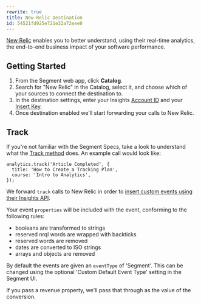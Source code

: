 ```yaml
---
rewrite: true
title: New Relic Destination
id: 54521fd925e721e32a72eee0
---
```

[New Relic](https://newrelic.com/) enables you to better understand, using their real-time analytics, the end-to-end business impact of your software performance.

## Getting Started



  1. From the Segment web app, click **Catalog**.
  2. Search for "New Relic" in the Catalog, select it, and choose which of your sources to connect the destination to.
  3. In the destination settings, enter your Insights [Account ID](https://docs.newrelic.com/docs/accounts/install-new-relic/account-setup/account-id) and your [Insert Key](https://docs.newrelic.com/docs/insights/insights-data-sources/custom-data/insert-custom-events-insights-api#register).
  4. Once destination enabled we'll start forwarding your calls to New Relic.

## Track

If you're not familiar with the Segment Specs, take a look to understand what the [Track method](/docs/connections/spec/track/) does. An example call would look like:
```
analytics.track('Article Completed', {
  title: 'How to Create a Tracking Plan',
  course: 'Intro to Analytics',
});
```

We forward `track` calls to New Relic in order to [insert custom events using their Insights API](https://docs.newrelic.com/docs/insights/new-relic-insights/adding-querying-data/inserting-custom-events).

Your event `properties` will be included with the event, conforming to the following rules:
- booleans are transformed to strings
- reserved nrql words are wrapped with backticks
- reserved words are removed
- dates are converted to ISO strings
- arrays and objects are removed

By default the events are given an `eventType` of 'Segment'. This can be changed using the optional 'Custom Default Event Type' setting in the Segment UI.

If you pass a revenue property, we'll pass that through as the value of the conversion.
